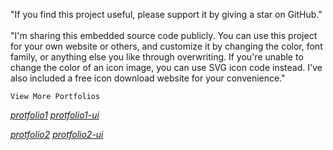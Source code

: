 "If you find this project useful, please support it by giving a star on GitHub."
<br><br>
"I'm sharing this embedded source code publicly. You can use this project for your own website or others, and customize it by changing the color, font family, or anything else you like through overwriting. If you're unable to change the color of an icon image, you can use SVG icon code instead. I've also included a free icon download website for your convenience."

`View More Portfolios`

[*protfolio1*](https://github.com/hninthuzar/protfolio1) 
[*protfolio1-ui*](https://hninthuzar.github.io/protfolio1) 

[*protfolio2*](https://github.com/hninthuzar/protfolio2) 
[*protfolio2-ui*](https://hninthuzar.github.io/protfolio2) 